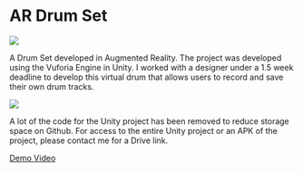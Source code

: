 # AR Drum Set

![](Demo/ARDemo1.gif)

A Drum Set developed in Augmented Reality. The project was developed using the Vuforia Engine in Unity. I worked with a designer under a 1.5 week deadline to develop this virtual drum that allows users to record and save their own drum tracks. 

![](Demo/ARDemo2.gif)

A lot of the code for the Unity project has been removed to reduce storage space on Github. For access to the entire Unity project or an APK of the project, please contact me for a Drive link. 

[Demo Video](https://youtu.be/DfeqlA-RrQQ)
